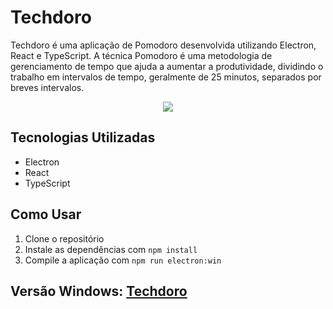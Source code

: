 # Techdoro

Techdoro é uma aplicação de Pomodoro desenvolvida utilizando Electron, React e TypeScript. A técnica Pomodoro é uma metodologia de gerenciamento de tempo que ajuda a aumentar a produtividade, dividindo o trabalho em intervalos de tempo, geralmente de 25 minutos, separados por breves intervalos.

<p align="center">
  <img src="https://github.com/user-attachments/assets/78d2a8b0-7dee-404b-8162-a50f692cfe86">
</p>

## Tecnologias Utilizadas

- Electron
- React
- TypeScript

## Como Usar

1. Clone o repositório
2. Instale as dependências com `npm install`
3. Compile a aplicação com `npm run electron:win`

## Versão Windows: [Techdoro](https://github.com/Zelchi/Techdoro/releases/download/1.1.1/Techdoro.Setup.1.1.1.exe)